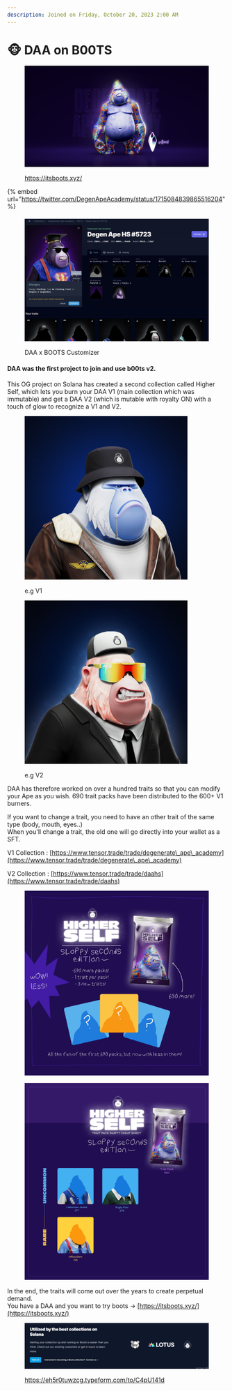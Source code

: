 ```yaml
---
description: Joined on Friday, October 20, 2023 2:00 AM
---
```


# 🐵 DAA on B00TS

<figure><img src="../../.gitbook/assets/image (1).png" alt=""><figcaption><p><a href="https://itsboots.xyz/">https://itsboots.xyz/</a></p></figcaption></figure>

{% embed url="https://twitter.com/DegenApeAcademy/status/1715084839865516204" %}

####

<figure><img src="../../.gitbook/assets/DAA_customizer.JPG" alt=""><figcaption><p>DAA x BOOTS Customizer</p></figcaption></figure>

#### DAA was the first project to join and use b00ts v2.

This OG project on Solana has created a second collection called Higher Self, which lets you burn your DAA V1 (main collection which was immutable) and get a DAA V2 (which is mutable with royalty ON) with a touch of glow to recognize a V1 and V2.



<div align="left">

<figure><img src="../../.gitbook/assets/image (1) (1).png" alt="" width="375"><figcaption><p>e.g  V1</p></figcaption></figure>

 

<figure><img src="../../.gitbook/assets/image (2).png" alt="" width="375"><figcaption><p>e.g V2</p></figcaption></figure>

</div>

DAA has therefore worked on over a hundred traits so that you can modify your Ape as you wish. 690 trait packs have been distributed to the 600+ V1 burners.

If you want to change a trait, you need to have an other trait of the same type (body, mouth, eyes..)\
When you'll change a trait, the old one will go directly into your wallet as a SFT.



V1 Collection : [https://www.tensor.trade/trade/degenerate\_ape\_academy](https://www.tensor.trade/trade/degenerate\_ape\_academy)

V2 Collection : [https://www.tensor.trade/trade/daahs](https://www.tensor.trade/trade/daahs)

<figure><img src="../../.gitbook/assets/image (4).png" alt=""><figcaption></figcaption></figure>

<figure><img src="../../.gitbook/assets/daa_boots_traits.png" alt="" width="563"><figcaption></figcaption></figure>

In the end, the traits will come out over the years to create perpetual demand.\
You have a DAA and you want to try boots -> [https://itsboots.xyz/](https://itsboots.xyz/)



<figure><img src="../../.gitbook/assets/image.png" alt=""><figcaption><p><a href="https://eh5r0tuwzcg.typeform.com/to/C4pU141d">https://eh5r0tuwzcg.typeform.com/to/C4pU141d</a></p></figcaption></figure>
